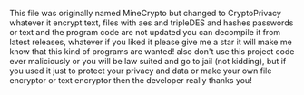 This file was originally named MineCrypto but changed to CryptoPrivacy whatever it encrypt text, files with aes and tripleDES and hashes passwords or text and the program code are not updated you can decompile it from latest releases, whatever if you liked it please give me a star it will make me know that this kind of programs are wanted! also don't use this project code ever maliciously or you will be law suited and go to jail (not kidding), but if you used it just to protect your privacy and data or make your own file encryptor or text encryptor then the developer really thanks you!
